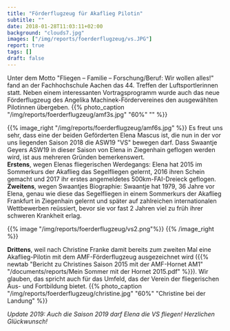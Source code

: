 ```yaml
---
title: "Förderflugzeug für Akaflieg Pilotin"
subtitle: ""
date: 2018-01-28T11:03:11+02:00
background: "clouds7.jpg"
images: ["/img/reports/foerderflugzeug/vs.JPG"]
report: true
tags: []
draft: false
---
```


Unter dem Motto "Fliegen – Familie – Forschung/Beruf: Wir wollen alles!" fand an der Fachhochschule Aachen das 44. Treffen der Luftsportlerinnen statt. Neben einem interessanten Vortragsprogramm wurde auch das neue Förderflugzeug des Angelika Machinek-Fördervereines den ausgewählten Pilotinnen übergeben.
{{% photo_caption "/img/reports/foerderflugzeug/amf3s.jpg" "60%" "" %}}

{{% image_right "/img/reports/foerderflugzeug/amf6s.jpg" %}}
Es freut uns sehr, dass eine der beiden Geförderten Elena Mascus ist, die nun in der vor uns liegenden Saison 2018 die ASW19 "VS" bewegen darf. Dass Swaantje Geyers ASW19 in dieser Saison von Elena in Ziegenhain geflogen werden wird, ist aus mehreren Gründen bemerkenswert.
<br>**Erstens**, wegen Elenas fliegerischen Werdegangs: Elena hat 2015 im Sommerkurs der Akaflieg das Segelfliegen gelernt, 2016 ihren Schein gemacht und 2017 ihr erstes angemeldetes 500km-FAI-Dreieck geflogen.
<br>**Zweitens**, wegen Swaantjes Biographie: Swaantje hat 1979, 36 Jahre vor Elena, genau wie diese das Segelfliegen in einem Sommerkurs der Akaflieg Frankfurt in Ziegenhain gelernt und später auf zahlreichen internationalen Wettbewerben reüssiert, bevor sie vor fast 2 Jahren viel zu früh ihrer schweren Krankheit erlag.

{{% image "/img/reports/foerderflugzeug/vs2.png"%}}
{{% /image_right %}}

**Drittens**, weil nach Christine Franke damit bereits zum zweiten Mal eine Akaflieg-Pilotin mit dem AMF-Förderflugzeug ausgezeichnet wird ({{% newtab "Bericht zu Christines Saison 2015 mit der AMF-Hornet AM1" "/documents/reports/Mein Sommer mit der Hornet 2015.pdf" %}}). Wir glauben, das spricht auch für das Umfeld, das der Verein der fliegerischen Aus- und Fortbildung bietet.
{{% photo_caption "/img/reports/foerderflugzeug/christine.jpg" "60%" "Christine bei der Landung" %}}

*Update 2019: Auch die Saison 2019 darf Elena die VS fliegen! Herzlichen Glückwunsch!*
